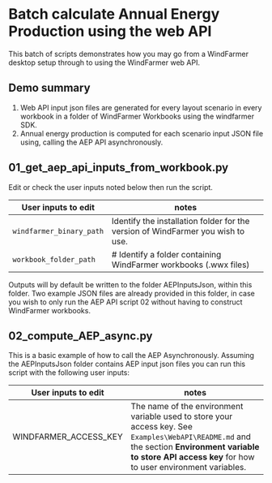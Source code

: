 # Batch calculate Annual Energy Production using the web API

This batch of scripts demonstrates how you may go from a WindFarmer desktop setup through to using the WindFarmer web API. 

## Demo summary
1. Web API input json files are generated for every layout scenario in  every workbook in a folder of WindFarmer Workbooks using the windfarmer SDK. 
2. Annual energy production is computed for each scenario input JSON file using, calling the AEP API asynchronously. 

## 01_get_aep_api_inputs_from_workbook.py

Edit or check the user inputs noted below then run the script. 

| User inputs to edit| notes   |
|--------------------|---------|
| ```windfarmer_binary_path``` | Identify the installation folder for the version of WindFarmer you wish to use. |
| ```workbook_folder_path``` | # Identify a folder containing WindFarmer workbooks (.wwx files) |

Outputs will by default be written to the folder AEPInputsJson, within this folder. Two example JSON files are already provided in this folder, in case you wish to only run the AEP API script 02 without having to construct WindFarmer workbooks. 

## 02_compute_AEP_async.py

This is a basic example of how to call the AEP Asynchronously. Assuming the AEPInputsJson folder contains AEP input json files you can run this script with the following user inputs:

| User inputs to edit| notes   |
|--------------------|---------|
|WINDFARMER_ACCESS_KEY | The name of the environment variable used to store your access key. See ```Examples\WebAPI\README.md``` and the section **Environment variable to store API access key** for how to user environment variables. |